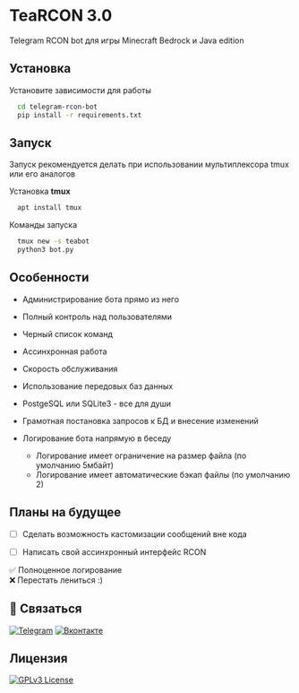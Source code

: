 
# TeaRCON 3.0

Telegram RCON bot для игры Minecraft Bedrock и Java edition



## Установка

Установите зависимости для работы

```bash
  cd telegram-rcon-bot
  pip install -r requirements.txt

```
    
## Запуск

Запуск рекомендуется делать при использовании мультиплексора tmux или его аналогов

Установка **tmux**

```bash
  apt install tmux
```
Команды запуска

```bash
  tmux new -s teabot 
  python3 bot.py 
```


## Особенности

- Администрирование бота прямо из него
- Полный контроль над пользователями
- Черный список команд
- Ассинхронная работа
- Скорость обслуживания
- Использование передовых баз данных
- PostgeSQL или SQLite3 - все для души
- Грамотная постановка запросов к БД и внесение изменений
- Логирование бота напрямую в беседу
  
    - Логирование имеет ограничение на размер файла (по умолчанию 5мбайт)
    - Логирование имеет автоматические бэкап файлы (по умолчанию 2)
  
## Планы на будущее

- [ ] Сделать возможность кастомизации сообщений вне кода

- [ ] Написать свой ассинхронный интерфейс RCON

✅ Полноценное логирование
<br>
❌ Перестать лениться :)

## 🔗 Связаться
[![Telegram](https://img.shields.io/badge/Telegram-2CA5E0?style=for-the-badge&logo=telegram&logoColor=white)](https://t.me/teanus)
[![Вконтакте](https://img.shields.io/badge/вконтакте-%232E87FB.svg?&style=for-the-badge&logo=vk&logoColor=white
)](https://vk.com/dimawinchester)


## Лицензия


[![GPLv3 License](https://img.shields.io/badge/License-GPL%20v3-yellow.svg)](https://opensource.org/licenses/)


